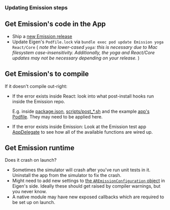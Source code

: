 ### Updating Emission steps

## Get Emission's code in the App

* Ship a [new Emission release](https://github.com/artsy/emission#deployment)
* Update Eigen's `Podfile.lock` via `bundle exec pod update Emission yoga React/Core`
( _note the lower-cased `yoga`: this is necessary due to Mac filesystem case-insensitivity. Additionally, the yoga and React/Core updates may not be necessary depending on your release._ )

## Get Emission's to compile

If it doesn't compile out-right:

* If the error exists inside React: look into what post-install hooks run inside the Emission repo.

  E.g. inside [package.json](https://github.com/artsy/emission/blob/master/package.json), [scripts/post_*.sh](https://github.com/artsy/emission/tree/master/scripts) and the example [app's Podfile](https://github.com/artsy/emission/blob/master/Example/Podfile). They may need to be applied here.

* If the error exists inside Emission: Look at the Emission test app [AppDelegate](https://github.com/artsy/emission/blob/master/Example/Emission/AppDelegate.m) to see how all of the
  available functions are wired up.

## Get Emission runtime 

Does it crash on launch? 

- Sometimes the simulator will crash after you've run unit tests in it. Uninstall the app from the simulator to fix the crash.
- Might need to add new settings to [the `AREmissionConfiguration` object](https://github.com/artsy/emission/blob/master/Pod/Classes/Core/AREmission.h) in Eigen's side. Ideally these should get raised by compiler warnings, but you never know.
- A native module may have new exposed callbacks which are required to be set up on launch.
